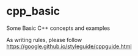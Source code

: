 # cpp_basic
Some Basic C++ concepts and examples

As writing rules, please follow https://google.github.io/styleguide/cppguide.html
